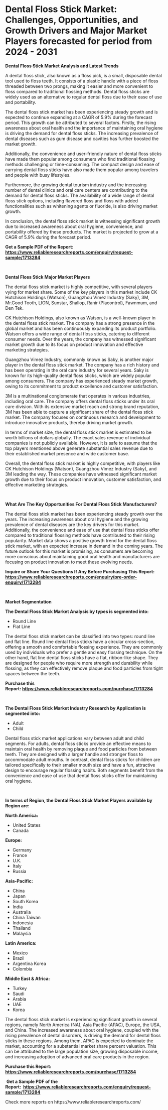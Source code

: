 <p><h1>Dental Floss Stick Market: Challenges, Opportunities, and Growth Drivers and Major Market Players forecasted for period from 2024 - 2031</h1></p><p><strong>Dental Floss Stick Market Analysis and Latest Trends</strong></p>
<p><p>A dental floss stick, also known as a floss pick, is a small, disposable dental tool used to floss teeth. It consists of a plastic handle with a piece of floss threaded between two prongs, making it easier and more convenient to floss compared to traditional flossing methods. Dental floss sticks are widely used as an alternative to regular dental floss due to their ease of use and portability.</p><p>The dental floss stick market has been experiencing steady growth and is expected to continue expanding at a CAGR of 5.9% during the forecast period. This growth can be attributed to several factors. Firstly, the rising awareness about oral health and the importance of maintaining oral hygiene is driving the demand for dental floss sticks. The increasing prevalence of dental diseases such as gum disease and cavities has further boosted the market growth.</p><p>Additionally, the convenience and user-friendly nature of dental floss sticks have made them popular among consumers who find traditional flossing methods challenging or time-consuming. The compact design and ease of carrying dental floss sticks have also made them popular among travelers and people with busy lifestyles.</p><p>Furthermore, the growing dental tourism industry and the increasing number of dental clinics and oral care centers are contributing to the demand for dental floss sticks. The availability of a wide range of dental floss stick options, including flavored floss and floss with added functionalities such as whitening agents or fluoride, is also driving market growth.</p><p>In conclusion, the dental floss stick market is witnessing significant growth due to increased awareness about oral hygiene, convenience, and portability offered by these products. The market is projected to grow at a CAGR of 5.9% during the forecast period.</p></p>
<p><strong>Get a Sample PDF of the Report:&nbsp; <a href="https://www.reliableresearchreports.com/enquiry/request-sample/1713284">https://www.reliableresearchreports.com/enquiry/request-sample/1713284</a></strong></p>
<p>&nbsp;</p>
<p><strong>Dental Floss Stick Major Market Players</strong></p>
<p><p>The dental floss stick market is highly competitive, with several players vying for market share. Some of the key players in this market include CK Hutchison Holdings (Watson), Guangzhou Vimez Industry (Saky), 3M, Mr.Good Tooth, LION, Sunstar, Shallop, Ranir (Placontrol), Fawnmum, and Den Tek.</p><p>CK Hutchison Holdings, also known as Watson, is a well-known player in the dental floss stick market. The company has a strong presence in the global market and has been continuously expanding its product portfolio. Watson offers a wide range of dental floss sticks, catering to different consumer needs. Over the years, the company has witnessed significant market growth due to its focus on product innovation and effective marketing strategies.</p><p>Guangzhou Vimez Industry, commonly known as Saky, is another major player in the dental floss stick market. The company has a rich history and has been operating in the oral care industry for several years. Saky is known for its high-quality dental floss sticks, which are widely popular among consumers. The company has experienced steady market growth, owing to its commitment to product excellence and customer satisfaction.</p><p>3M is a multinational conglomerate that operates in various industries, including oral care. The company offers dental floss sticks under its oral care division. With its extensive market reach and strong brand reputation, 3M has been able to capture a significant share of the dental floss stick market. The company focuses on continuous research and development to introduce innovative products, thereby driving market growth.</p><p>In terms of market size, the dental floss stick market is estimated to be worth billions of dollars globally. The exact sales revenue of individual companies is not publicly available. However, it is safe to assume that the top players mentioned above generate substantial sales revenue due to their established market presence and wide customer base.</p><p>Overall, the dental floss stick market is highly competitive, with players like CK Hutchison Holdings (Watson), Guangzhou Vimez Industry (Saky), and 3M leading the way. These companies have witnessed significant market growth due to their focus on product innovation, customer satisfaction, and effective marketing strategies.</p></p>
<p>&nbsp;</p>
<p><strong>What Are The Key Opportunities For Dental Floss Stick Manufacturers?</strong></p>
<p><p>The dental floss stick market has been experiencing steady growth over the years. The increasing awareness about oral hygiene and the growing prevalence of dental diseases are the key drivers for this market. Additionally, the convenience and ease of use that dental floss sticks offer compared to traditional flossing methods have contributed to their rising popularity. Market data shows a positive growth trend for the dental floss stick market, with an expected increase in demand in the coming years. The future outlook for this market is promising, as consumers are becoming more conscious about maintaining good oral health and manufacturers are focusing on product innovation to meet these evolving needs.</p></p>
<p><strong>Inquire or Share Your Questions If Any Before Purchasing This Report: <a href="https://www.reliableresearchreports.com/enquiry/pre-order-enquiry/1713284">https://www.reliableresearchreports.com/enquiry/pre-order-enquiry/1713284</a></strong></p>
<p>&nbsp;</p>
<p><strong>Market Segmentation</strong></p>
<p><strong>The Dental Floss Stick Market Analysis by types is segmented into:</strong></p>
<p><ul><li>Round Line</li><li>Flat Line</li></ul></p>
<p><p>The dental floss stick market can be classified into two types: round line and flat line. Round line dental floss sticks have a circular cross-section, offering a smooth and comfortable flossing experience. They are commonly used by individuals who prefer a gentle and easy flossing technique. On the other hand, flat line dental floss sticks have a flat, ribbon-like shape. They are designed for people who require more strength and durability while flossing, as they can effectively remove plaque and food particles from tight spaces between the teeth.</p></p>
<p><strong>Purchase this Report:&nbsp;<a href="https://www.reliableresearchreports.com/purchase/1713284">https://www.reliableresearchreports.com/purchase/1713284</a></strong></p>
<p>&nbsp;</p>
<p><strong>The Dental Floss Stick Market Industry Research by Application is segmented into:</strong></p>
<p><ul><li>Adult</li><li>Child</li></ul></p>
<p><p>Dental floss stick market applications vary between adult and child segments. For adults, dental floss sticks provide an effective means to maintain oral health by removing plaque and food particles from between teeth. They are designed with a larger handle and stronger floss to accommodate adult mouths. In contrast, dental floss sticks for children are tailored specifically to their smaller mouth size and have a fun, attractive design to encourage regular flossing habits. Both segments benefit from the convenience and ease of use that dental floss sticks offer for maintaining oral hygiene.</p></p>
<p>&nbsp;</p>
<p><strong>In terms of Region, the Dental Floss Stick Market Players available by Region are:</strong></p>
<p>
    <p> <strong> North America: </strong>
        <ul>
            <li>United States</li>
            <li>Canada</li>
        </ul>
        </p> 
    <p> <strong> Europe: </strong>
        <ul>
            <li>Germany</li>
            <li>France</li>
            <li>U.K.</li>
            <li>Italy</li>
            <li>Russia</li>
        </ul>
        </p> 
    <p> <strong> Asia-Pacific: </strong>
        <ul>
            <li>China</li>
            <li>Japan</li>
            <li>South Korea</li>
            <li>India</li>
            <li>Australia</li>
            <li>China Taiwan</li>
            <li>Indonesia</li>
            <li>Thailand</li>
            <li>Malaysia</li>
        </ul>
        </p> 
    <p> <strong> Latin America: </strong>
        <ul>
            <li>Mexico</li>
            <li>Brazil</li>
            <li>Argentina Korea</li>
            <li>Colombia</li>
        </ul>
        </p> 
    <p> <strong> Middle East & Africa: </strong>
        <ul>
            <li>Turkey</li>
            <li>Saudi</li>
            <li>Arabia</li>
            <li>UAE</li>
            <li>Korea</li>
        </ul>
    </p>
    </p>
<p><p>The dental floss stick market is experiencing significant growth in several regions, namely North America (NA), Asia Pacific (APAC), Europe, the USA, and China. The increased awareness about oral hygiene, coupled with the rising prevalence of dental disorders, is driving the demand for dental floss sticks in these regions. Among them, APAC is expected to dominate the market, accounting for a substantial market share percent valuation. This can be attributed to the large population size, growing disposable income, and increasing adoption of advanced oral care products in the region.</p></p>
<p><strong>Purchase this Report: <a href="https://www.reliableresearchreports.com/purchase/1713284">https://www.reliableresearchreports.com/purchase/1713284</a></strong></p>
<p>&nbsp;<strong>Get a Sample PDF of the Report:&nbsp;&nbsp;<a href="https://www.reliableresearchreports.com/enquiry/request-sample/1713284">https://www.reliableresearchreports.com/enquiry/request-sample/1713284</a></strong></p>
<p><strong></strong></p>
<p>Check more reports on https://www.reliableresearchreports.com/</p>